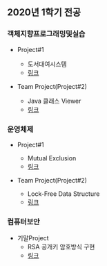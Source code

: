 ## 2020년 1학기 전공

### 객체지향프로그래밍및실습
* Project#1
  * 도서대여시스템
  * [링크](https://github.com/SSUHYUNKIM/2020_01/tree/main/Object-Oriented%20Programming/Project%231)

* Team Project(Project#2)
  * Java 클래스 Viewer
  * [링크](https://github.com/SSUHYUNKIM/2020_01/tree/main/Object-Oriented%20Programming/Project%232)

### 운영체제
* Project#1
  * Mutual Exclusion
  * [링크](https://github.com/SSUHYUNKIM/2020_01/tree/main/Operating%20System/OS_Project_1)

* Team Project(Project#2)
  * Lock-Free Data Structure
  * [링크](https://github.com/SSUHYUNKIM/2020_01/tree/main/Operating%20System/OS_Project_2)

### 컴퓨터보안
* 기말Project
  * RSA 공개키 암호방식 구현
  * [링크](https://github.com/SSUHYUNKIM/2020_01/tree/main/Computer%20Security)

